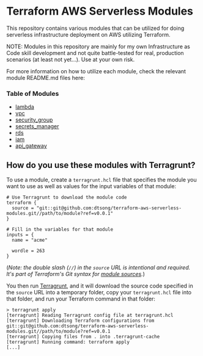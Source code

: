 # Terraform AWS Serverless Modules

This repository contains various modules that can be utilized for doing serverless infrastructure deployment on AWS utilizing Terraform.

NOTE: Modules in this repository are mainly for my own Infrastructure as Code skill development and not quite battle-tested for real, production scenarios (at least not yet...). Use at your own risk.

For more information on how to utilize each module, check the relevant module README.md files here:

### Table of Modules
  * [lambda](https://github.com/dtsong/terraform-aws-serverless-modules/tree/master/lambda)
  * [vpc](https://github.com/dtsong/terraform-aws-serverless-modules/tree/master/vpc)
  * [security_group](https://github.com/dtsong/terraform-aws-serverless-modules/tree/master/security_group)
  * [secrets_manager](https://github.com/dtsong/terraform-aws-serverless-modules/tree/master/secrets_manager)
  * [rds](https://github.com/dtsong/terraform-aws-serverless-modules/tree/master/rds)
  * [iam](https://github.com/dtsong/terraform-aws-serverless-modules/tree/master/iam)
  * [api_gateway](https://github.com/dtsong/terraform-aws-serverless-modules/tree/master/api_gateway)

## How do you use these modules with Terragrunt?

To use a module, create a  `terragrunt.hcl` file that specifies the module you want to use as well as values for the
input variables of that module:

```hcl
# Use Terragrunt to download the module code
terraform {
  source = "git::git@github.com:dtsong/terraform-aws-serverless-modules.git//path/to/module?ref=v0.0.1"
}

# Fill in the variables for that module
inputs = {
  name = "acme"
  
  wordle = 263
}
```

(*Note: the double slash (`//`) in the `source` URL is intentional and required. It's part of Terraform's Git syntax 
for [module sources](https://www.terraform.io/docs/modules/sources.html).*)

You then run [Terragrunt](https://github.com/gruntwork-io/terragrunt), and it will download the source code specified 
in the `source` URL into a temporary folder, copy your `terragrunt.hcl` file into that folder, and run your Terraform 
command in that folder: 

```
> terragrunt apply
[terragrunt] Reading Terragrunt config file at terragrunt.hcl
[terragrunt] Downloading Terraform configurations from git::git@github.com:dtsong/terraform-aws-serverless-modules.git//path/to/module?ref=v0.0.1
[terragrunt] Copying files from . into .terragrunt-cache
[terragrunt] Running command: terraform apply
[...]
```